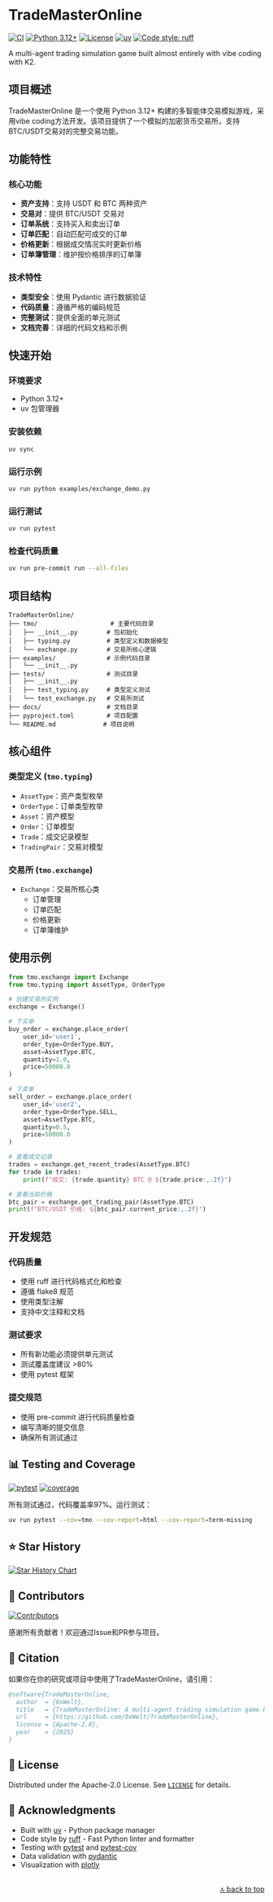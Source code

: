 # TradeMasterOnline

[![CI](https://github.com/0xWelt/TradeMasterOnline/workflows/Pytest%20CI/badge.svg)](https://github.com/0xWelt/TradeMasterOnline/actions)
[![Python 3.12+](https://img.shields.io/badge/python-3.12+-blue.svg)](https://www.python.org/downloads/)
[![License](https://img.shields.io/badge/license-Apache%202.0-blue.svg)](https://github.com/0xWelt/TradeMasterOnline/blob/main/LICENSE)
[![uv](https://img.shields.io/endpoint?url=https://raw.githubusercontent.com/astral-sh/uv/main/assets/badge/v0.json)](https://github.com/astral-sh/uv)
[![Code style: ruff](https://img.shields.io/badge/code%20style-ruff-000000.svg)](https://github.com/astral-sh/ruff)

A multi-agent trading simulation game built almost entirely with vibe coding with K2.

## 项目概述

TradeMasterOnline 是一个使用 Python 3.12+ 构建的多智能体交易模拟游戏，采用vibe coding方法开发。该项目提供了一个模拟的加密货币交易所，支持BTC/USDT交易对的完整交易功能。

## 功能特性

### 核心功能
- **资产支持**：支持 USDT 和 BTC 两种资产
- **交易对**：提供 BTC/USDT 交易对
- **订单系统**：支持买入和卖出订单
- **订单匹配**：自动匹配可成交的订单
- **价格更新**：根据成交情况实时更新价格
- **订单簿管理**：维护按价格排序的订单簿

### 技术特性
- **类型安全**：使用 Pydantic 进行数据验证
- **代码质量**：遵循严格的编码规范
- **完整测试**：提供全面的单元测试
- **文档完善**：详细的代码文档和示例

## 快速开始

### 环境要求
- Python 3.12+
- uv 包管理器

### 安装依赖
```bash
uv sync
```

### 运行示例
```bash
uv run python examples/exchange_demo.py
```

### 运行测试
```bash
uv run pytest
```

### 检查代码质量
```bash
uv run pre-commit run --all-files
```

## 项目结构

```
TradeMasterOnline/
├── tmo/                    # 主要代码目录
│   ├── __init__.py        # 包初始化
│   ├── typing.py          # 类型定义和数据模型
│   └── exchange.py        # 交易所核心逻辑
├── examples/              # 示例代码目录
│   └── __init__.py
├── tests/                 # 测试目录
│   ├── __init__.py
│   ├── test_typing.py     # 类型定义测试
│   └── test_exchange.py   # 交易所测试
├── docs/                  # 文档目录
├── pyproject.toml         # 项目配置
└── README.md             # 项目说明
```

## 核心组件

### 类型定义 (`tmo.typing`)
- `AssetType`：资产类型枚举
- `OrderType`：订单类型枚举
- `Asset`：资产模型
- `Order`：订单模型
- `Trade`：成交记录模型
- `TradingPair`：交易对模型

### 交易所 (`tmo.exchange`)
- `Exchange`：交易所核心类
  - 订单管理
  - 订单匹配
  - 价格更新
  - 订单簿维护

## 使用示例

```python
from tmo.exchange import Exchange
from tmo.typing import AssetType, OrderType

# 创建交易所实例
exchange = Exchange()

# 下买单
buy_order = exchange.place_order(
    user_id='user1',
    order_type=OrderType.BUY,
    asset=AssetType.BTC,
    quantity=1.0,
    price=50000.0
)

# 下卖单
sell_order = exchange.place_order(
    user_id='user2',
    order_type=OrderType.SELL,
    asset=AssetType.BTC,
    quantity=0.5,
    price=50000.0
)

# 查看成交记录
trades = exchange.get_recent_trades(AssetType.BTC)
for trade in trades:
    print(f"成交: {trade.quantity} BTC @ ${trade.price:,.2f}")

# 查看当前价格
btc_pair = exchange.get_trading_pair(AssetType.BTC)
print(f"BTC/USDT 价格: ${btc_pair.current_price:,.2f}")
```

## 开发规范

### 代码质量
- 使用 ruff 进行代码格式化和检查
- 遵循 flake8 规范
- 使用类型注解
- 支持中文注释和文档

### 测试要求
- 所有新功能必须提供单元测试
- 测试覆盖度建议 >80%
- 使用 pytest 框架

### 提交规范
- 使用 pre-commit 进行代码质量检查
- 编写清晰的提交信息
- 确保所有测试通过

## 📊 Testing and Coverage

[![pytest](https://img.shields.io/badge/pytest-8.4.1-brightgreen.svg)](https://pytest.org/)
[![coverage](https://img.shields.io/badge/coverage-97%25-brightgreen.svg)](https://github.com/0xWelt/TradeMasterOnline/actions)

所有测试通过，代码覆盖率97%。运行测试：
```bash
uv run pytest --cov=tmo --cov-report=html --cov-report=term-missing
```

## ⭐ Star History

[![Star History Chart](https://api.star-history.com/svg?repos=0xWelt/TradeMasterOnline&type=Date)](https://star-history.com/#0xWelt/TradeMasterOnline&Date)

## 👥 Contributors

<a href="https://github.com/0xWelt/TradeMasterOnline/graphs/contributors">
  <img src="https://contrib.rocks/image?repo=0xWelt/TradeMasterOnline" alt="Contributors" />
</a>

感谢所有贡献者！欢迎通过Issue和PR参与项目。

## 📜 Citation

如果你在你的研究或项目中使用了TradeMasterOnline，请引用：

```bibtex
@software{TradeMasterOnline,
  author  = {0xWelt},
  title   = {TradeMasterOnline: A multi-agent trading simulation game built with vibe coding},
  url     = {https://github.com/0xWelt/TradeMasterOnline},
  license = {Apache-2.0},
  year    = {2025}
}
```

## 📄 License

Distributed under the Apache-2.0 License. See [`LICENSE`](./LICENSE) for details.

## 🤝 Acknowledgments

- Built with [uv](https://github.com/astral-sh/uv) - Python package manager
- Code style by [ruff](https://github.com/astral-sh/ruff) - Fast Python linter and formatter
- Testing with [pytest](https://pytest.org/) and [pytest-cov](https://pytest-cov.readthedocs.io/)
- Data validation with [pydantic](https://docs.pydantic.dev/)
- Visualization with [plotly](https://plotly.com/python/)

<br/>

<div align="right">
  <a href="#top">🔝 back to top</a>
</div>
